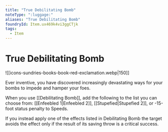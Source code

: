 ```yaml
---
title: "True Debilitating Bomb"
noteType: ":luggage:"
aliases: "True Debilitating Bomb"
foundryId: Item.ux469k4vi3ggCTjk
tags:
  - Item
---
```


# True Debilitating Bomb
![[icons-sundries-books-book-red-exclamation.webp|150]]

Ever inventive, you have discovered increasingly devastating ways for your bombs to impede and hamper your foes.

When you use [[Debilitating Bomb]], add the following to the list you can choose from: [[Enfeebled 1|Enfeebled 2]], [[Stupefied|Stupefied 2]], or -15-foot status penalty to Speeds.

If you instead apply one of the effects listed in Debilitating Bomb the target avoids the effect only if the result of its saving throw is a critical success.
